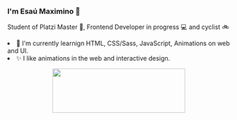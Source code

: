 ### I'm Esaú Maximino 👋
Student of Platzi Master 💚, Frontend Developer in progress 💻 and cyclist  🚲
<li>🔭 I'm currently learnign HTML, CSS/Sass, JavaScript, Animations on web and UI.</li> 
<li>✨ I like animations in the web and interactive design.</li>
<p align="center">
  <img src="https://media.giphy.com/media/f9QQ8Z2HK5gRzH5EZj/giphy.gif" width="300px" height="100px" />
</p>


